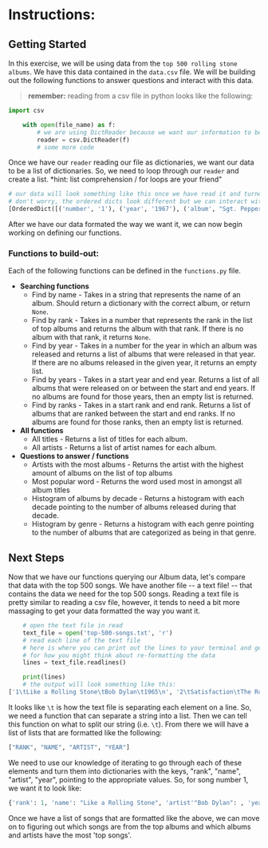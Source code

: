 
# Instructions:

## Getting Started
In this exercise, we will be using data from the `top 500 rolling stone albums`. We have this data contained in the `data.csv` file. We will be building out the following functions to answer questions and interact with this data.

> **remember:** reading from a csv file in python looks like the following:

```python 
import csv

    with open(file_name) as f:
        # we are using DictReader because we want our information to be in dictionary format.
        reader = csv.DictReader(f)
        # some more code
```

Once we have our `reader` reading our file as dictionaries, we want our data to be a list of dictionaries. So, we need to loop through our `reader` and create a list. *hint: list comprehension / for loops are your friend"

```python
# our data will look something like this once we have read it and turned it into a list of `OrderedDict`s
# don't worry, the ordered dicts look different but we can interact with them the same way we do normal dicts
[OrderedDict([('number', '1'), ('year', '1967'), ('album', "Sgt. Pepper's Lonely Hearts Club Band"), ('artist', 'The Beatles'), ('genre', 'Rock'), ('subgenre', 'Rock & Roll, Psychedelic Rock')]), OrderedDict([('number', '2'), ('year', '1966'), ('album', 'Pet Sounds'), ('artist', 'The Beach Boys'), ('genre', 'Rock'), ('subgenre', 'Pop Rock, Psychedelic Rock')]), OrderedDict([('number', '3'), ('year', '1966'), ('album', 'Revolver'), ('artist', 'The Beatles'), ('genre', 'Rock'), ('subgenre', 'Psychedelic Rock, Pop Rock')])]
```

After we have our data formated the way we want it, we can now begin working on defining our functions.


### Functions to build-out:

Each of the following functions can be defined in the `functions.py` file. 

* **Searching functions**
  * Find by name - Takes in a string that represents the name of an album. Should return a dictionary with the correct album, or return `None`.
  * Find by rank - Takes in a number that represents the rank in the list of top albums and returns the album with that rank. If there is no album with that rank, it returns `None`.
  * Find by year - Takes in a number for the year in which an album was released and returns a list of albums that were released in that year. If there are no albums released in the given year, it returns an empty list.
  * Find by years - Takes in a start year and end year. Returns a list of all albums that were released on or between the start and end years. If no albums are found for those years, then an empty list is returned. 
  * Find by ranks - Takes in a start rank and end rank. Returns a list of albums that are ranked between the start and end ranks. If no albums are found for those ranks, then an empty list is returned.
* **All functions**
  * All titles - Returns a list of titles for each album.
  * All artists - Returns a list of artist names for each album.
* **Questions to answer / functions**
  * Artists with the most albums - Returns the artist with the highest amount of albums on the list of top albums 
  * Most popular word - Returns the word used most in amongst all album titles
  * Histogram of albums by decade - Returns a histogram with each decade pointing to the number of albums released during that decade.
  * Histogram by genre - Returns a histogram with each genre pointing to the number of albums that are categorized as being in that genre.

## Next Steps

Now that we have our functions querying our Album data, let's compare that data with the top 500 songs. We have another file -- a text file! -- that contains the data we need for the top 500 songs. Reading a text file is pretty similar to reading a csv file, however, it tends to need a bit more massaging to get your data formatted the way you want it.

```python
    # open the text file in read
    text_file = open('top-500-songs.txt', 'r')
    # read each line of the text file
    # here is where you can print out the lines to your terminal and get an idea 
    # for how you might think about re-formatting the data
    lines = text_file.readlines()

    print(lines)
    # the output will look something like this:
['1\tLike a Rolling Stone\tBob Dylan\t1965\n', '2\tSatisfaction\tThe Rolling Stones\t1965\n', '3\tImagine\tJohn Lennon\t1971\n', "4\tWhat's Going On\tMarvin Gaye\t1971\n", '5\tRespect\tAretha Franklin\t1967\n', '6\tGood Vibrations\tThe Beach Boys\t1966\n', '7\tJohnny B. Goode\tChuck Berry\t1958\n', '8\tHey Jude\tThe Beatles\t1968\n', ...]
```

It looks like `\t` is how the text file is separating each element on a line. So, we need a function that can separate a string into a list. Then we can tell this function on what to split our string (i.e. `\t`). From there we will have a list of lists that are formatted like the following:
```python
["RANK", "NAME", "ARTIST", "YEAR"]
```
We need to use our knowledge of iterating to go through each of these elements and turn them into dictionaries with the keys, "rank", "name", "artist", "year", pointing to the appropriate values. So, for song number 1, we want it to look like:
```python
{'rank': 1, 'name': "Like a Rolling Stone", 'artist'"Bob Dylan": , 'year': 1965}
```

Once we have a list of songs that are formatted like the above, we can move on to figuring out which songs are from the top albums and which albums and artists have the most 'top songs'.
